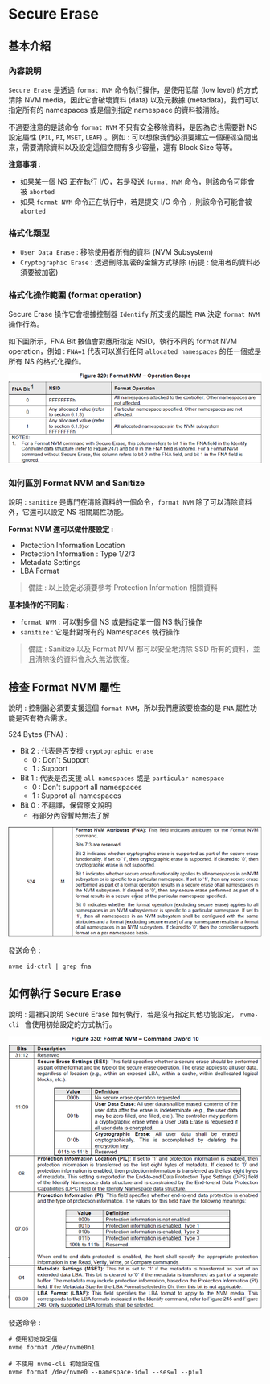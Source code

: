 # Secure Erase



## 基本介紹

### 內容說明

`Secure Erase` 是透過 `format NVM` 命令執行操作，是使用低階 (low level) 的方式清除 NVM media，因此它會破壞資料 (data) 以及元數據 (metadata)，我們可以指定所有的 namespaces 或是個別指定 namespace 的資料被清除。

不過要注意的是該命令 `format NVM` 不只有安全移除資料，是因為它也需要對 NS 設定屬性 (`PIL`, `PI`, `MSET`, `LBAF`) 。例如 : 可以想像我們必須要建立一個硬碟空間出來，需要清除資料以及設定這個空間有多少容量，還有 Block Size 等等。

**注意事項 :** 

* 如果某一個 NS 正在執行 I/O，若是發送 `format NVM` 命令，則該命令可能會被 `aborted`
* 如果 `format NVM` 命令正在執行中，若是提交 I/O 命令 ，則該命令可能會被 `aborted`



### 格式化類型 

* `User Data Erase` : 移除使用者所有的資料 (NVM Subsystem)
* `Cryptographic Erase` : 透過刪除加密的金鑰方式移除 (前提 : 使用者的資料必須要被加密)



### 格式化操作範圍 (format operation)

Secure Erase 操作它會根據控制器 `Identify` 所支援的屬性 `FNA` 決定 `format NVM` 操作行為。

如下圖所示，FNA Bit 數值會對應所指定 NSID，執行不同的 format NVM operation，例如 : `FNA=1` 代表可以進行任何 `allocated namespaces` 的任一個或是所有 NS 的格式化操作。

![](https://github.com/miniedwins/learning/blob/main/nvme/pic/format_nvm_operation_scope.png)



### 如何區別 Format NVM   and  Sanitize  

說明 : `sanitize` 是專門在清除資料的一個命令，`format NVM` 除了可以清除資料外，它還可以設定 NS 相關屬性功能。

**Format NVM  還可以做什麼設定 :**

* Protection Information Location
* Protection Information : Type 1/2/3 
* Metadata Settings
* LBA Format

> 備註 : 以上設定必須要參考 Protection Information 相關資料

**基本操作的不同點 :** 

* `format NVM` : 可以對多個 NS 或是指定單一個 NS 執行操作
* `sanitize` : 它是針對所有的 Namespaces 執行操作

> 備註 : Sanitize 以及 Format NVM 都可以安全地清除 SSD 所有的資料，並且清除後的資料會永久無法恢復。



## 檢查 Format NVM 屬性

說明 : 控制器必須要支援這個 `format NVM`，所以我們應該要檢查的是 `FNA` 屬性功能是否有符合需求。

524 Bytes (FNA) : 

* Bit 2 : 代表是否支援 `cryptographic erase`
  * 0 : Don't Support
  * 1 : Support
* Bit 1 : 代表是否支援 `all namespaces` 或是 `particular namespace`
  * 0 : Don't support all namespaces
  * 1 : Supprot all namespaces
* Bit 0 : 不翻譯，保留原文說明 
  * 有部分內容暫時無法了解

![](https://github.com/miniedwins/learning/blob/main/nvme/pic/identify_controller/Identify_Controller_FNA.png)

發送命令 : 

~~~shell
nvme id-ctrl | grep fna
~~~



## 如何執行 Secure Erase

說明 : 這裡只說明 Secure Erase 如何執行，若是沒有指定其他功能設定， `nvme-cli ` 會使用初始設定的方式執行。

![](https://github.com/miniedwins/learning/blob/main/nvme/pic/admin_command_set/format_nvm_cmd_dw10.png)

發送命令 : 

~~~shell
# 使用初始設定值
nvme format /dev/nvme0n1

# 不使用 nvme-cli 初始設定值
nvme format /dev/nvme0 --namespace-id=1 --ses=1 --pi=1
~~~

